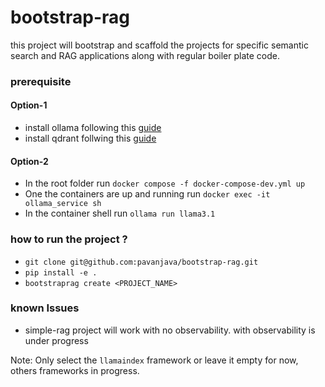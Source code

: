 # bootstrap-rag
this project will bootstrap and scaffold the projects for specific semantic search and RAG applications along with regular boiler plate code.

### prerequisite
#### Option-1
- install ollama following this [guide](https://ollama.com/download)
- install qdrant follwing this [guide](https://qdrant.tech/documentation/guides/installation/)
#### Option-2
- In the root folder run `docker compose -f docker-compose-dev.yml up`
- One the containers are up and running run `docker exec -it ollama_service sh`
- In the container shell run `ollama run llama3.1`

### how to run the project ?
- `git clone git@github.com:pavanjava/bootstrap-rag.git`
- `pip install -e .`
- `bootstraprag create <PROJECT_NAME>`

### known Issues

- simple-rag project will work with no observability. with observability is under progress

Note: Only select the `llamaindex` framework or leave it empty for now, others frameworks in progress.
